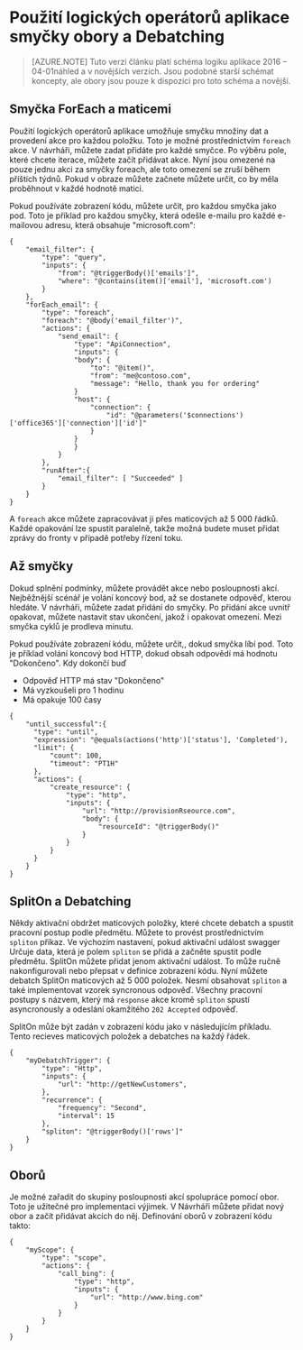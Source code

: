<properties
   pageTitle="Použití logických operátorů aplikace smyčky obory a Debatching | Microsoft Azure"
   description="Použití logických operátorů aplikace smyčka obor a debatching koncepty"
   services="logic-apps"
   documentationCenter=".net,nodejs,java"
   authors="jeffhollan"
   manager="dwrede"
   editor=""/>

<tags
   ms.service="logic-apps"
   ms.devlang="multiple"
   ms.topic="article"
   ms.tgt_pltfrm="na"
   ms.workload="integration"
   ms.date="05/14/2016"
   ms.author="jehollan"/>
   
# <a name="logic-apps-loops-scopes-and-debatching"></a>Použití logických operátorů aplikace smyčky obory a Debatching
  
>[AZURE.NOTE] Tuto verzi článku platí schéma logiku aplikace 2016 – 04-01náhled a v novějších verzích.  Jsou podobné starší schémat koncepty, ale obory jsou pouze k dispozici pro toto schéma a novější.
  
## <a name="foreach-loop-and-arrays"></a>Smyčka ForEach a maticemi
  
Použití logických operátorů aplikace umožňuje smyčku množiny dat a provedení akce pro každou položku.  Toto je možné prostřednictvím `foreach` akce.  V návrháři, můžete zadat přidáte pro každé smyčce.  Po výběru pole, které chcete iterace, můžete začít přidávat akce.  Nyní jsou omezené na pouze jednu akci za smyčky foreach, ale toto omezení se zruší během příštích týdnů.  Pokud v obraze můžete začnete můžete určit, co by měla proběhnout v každé hodnotě matici.

Pokud používáte zobrazení kódu, můžete určit, pro každou smyčka jako pod.  Toto je příklad pro každou smyčky, která odešle e-mailu pro každé e-mailovou adresu, která obsahuje "microsoft.com":

```
{
    "email_filter": {
        "type": "query",
        "inputs": {
            "from": "@triggerBody()['emails']",
            "where": "@contains(item()['email'], 'microsoft.com')
        }
    },
    "forEach_email": {
        "type": "foreach",
        "foreach": "@body('email_filter')",
        "actions": {
            "send_email": {
                "type": "ApiConnection",
                "inputs": {
                "body": {
                    "to": "@item()",
                    "from": "me@contoso.com",
                    "message": "Hello, thank you for ordering"
                }
                "host": {
                    "connection": {
                        "id": "@parameters('$connections')['office365']['connection']['id']"
                    }
                }
                }
            }
        },
        "runAfter":{
            "email_filter": [ "Succeeded" ]
        }
    }
}
```
  
  A `foreach` akce můžete zapracovávat ji přes maticových až 5 000 řádků.  Každé opakování lze spustit paralelně, takže možná budete muset přidat zprávy do fronty v případě potřeby řízení toku.
  
## <a name="until-loop"></a>Až smyčky
  
  Dokud splnění podmínky, můžete provádět akce nebo posloupnosti akcí.  Nejběžnější scénář je volání koncový bod, až se dostanete odpověď, kterou hledáte.  V návrháři, můžete zadat přidání do smyčky.  Po přidání akce uvnitř opakovat, můžete nastavit stav ukončení, jakož i opakovat omezení.  Mezi smyčka cyklů je prodleva minutu.
  
  Pokud používáte zobrazení kódu, můžete určit,, dokud smyčka líbí pod.  Toto je příklad volání koncový bod HTTP, dokud obsah odpovědí má hodnotu "Dokončeno".  Kdy dokončí buď 
  
  * Odpověď HTTP má stav "Dokončeno"
  * Má vyzkoušeli pro 1 hodinu
  * Má opakuje 100 časy
  
  ```
  {
      "until_successful":{
        "type": "until",
        "expression": "@equals(actions('http')['status'], 'Completed'),
        "limit": {
            "count": 100,
            "timeout": "PT1H"
        },
        "actions": {
            "create_resource": {
                "type": "http",
                "inputs": {
                    "url": "http://provisionRseource.com",
                    "body": {
                        "resourceId": "@triggerBody()"
                    }
                }
            }
        }
      }
  }
  ```
  
## <a name="spliton-and-debatching"></a>SplitOn a Debatching

Někdy aktivační obdržet maticových položky, které chcete debatch a spustit pracovní postup podle předmětu.  Můžete to provést prostřednictvím `spliton` příkaz.  Ve výchozím nastavení, pokud aktivační událost swagger Určuje data, která je polem `spliton` se přidá a začněte spustit podle předmětu.  SplitOn můžete přidat jenom aktivační událost.  To může ručně nakonfigurovali nebo přepsat v definice zobrazení kódu.  Nyní můžete debatch SplitOn maticových až 5 000 položek.  Nesmí obsahovat `spliton` a také implementovat vzorek syncronous odpověď.  Všechny pracovní postupy s názvem, který má `response` akce kromě `spliton` spustí asyncronously a odeslání okamžitého `202 Accepted` odpověď.  

SplitOn může být zadán v zobrazení kódu jako v následujícím příkladu.  Tento recieves maticových položek a debatches na každý řádek.

```
{
    "myDebatchTrigger": {
        "type": "Http",
        "inputs": {
            "url": "http://getNewCustomers",
        },
        "recurrence": {
            "frequency": "Second",
            "interval": 15
        },
        "spliton": "@triggerBody()['rows']"
    }
}
```

## <a name="scopes"></a>Oborů

Je možné zařadit do skupiny posloupnosti akcí spolupráce pomocí obor.  Toto je užitečné pro implementaci výjimek.  V Návrháři můžete přidat nový obor a začít přidávat akcích do něj.  Definování oborů v zobrazení kódu takto:


```
{
    "myScope": {
        "type": "scope",
        "actions": {
            "call_bing": {
                "type": "http",
                "inputs": {
                    "url": "http://www.bing.com"
                }
            }
        }
    }
}
```
